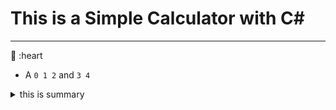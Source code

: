 # This is a Simple Calculator with C#
---
:muscle: 
:heart

- A `0 1 2` and `3 4`
<details>
  <summary>this is summary</summary>
<p>You can add more function base on this, and make it more advance</p>
  </details>
  
